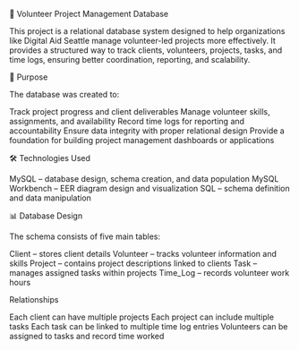 
📂 Volunteer Project Management Database

This project is a relational database system designed to help organizations like Digital Aid Seattle manage volunteer-led projects more effectively. It provides a structured way to track clients, volunteers, projects, tasks, and time logs, ensuring better coordination, reporting, and scalability.

📌 Purpose

The database was created to:

Track project progress and client deliverables
Manage volunteer skills, assignments, and availability
Record time logs for reporting and accountability
Ensure data integrity with proper relational design
Provide a foundation for building project management dashboards or applications

🛠️ Technologies Used

MySQL – database design, schema creation, and data population
MySQL Workbench – EER diagram design and visualization
SQL – schema definition and data manipulation

📊 Database Design

The schema consists of five main tables:

Client – stores client details
Volunteer – tracks volunteer information and skills
Project – contains project descriptions linked to clients
Task – manages assigned tasks within projects
Time_Log – records volunteer work hours

Relationships

Each client can have multiple projects
Each project can include multiple tasks
Each task can be linked to multiple time log entries
Volunteers can be assigned to tasks and record time worked
